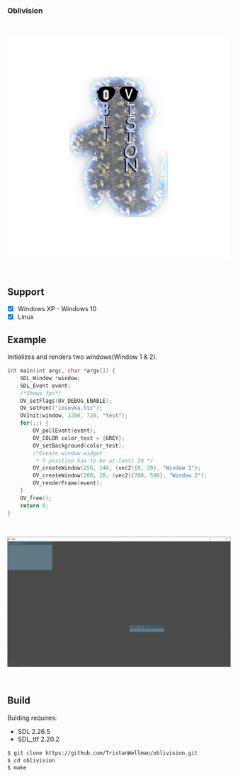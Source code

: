 ### Oblivision

<div align="center">
  <br />
  <p>
    <a href="https://github.com/TristanWellman/oblivision"><img src="oblivision.png" width="500" alt="oblivision" /></a>
  </p>
  <br />
</div>

## Support

- [x] Windows XP - Windows 10
- [x] Linux

## Example

Initializes and renders two windows(Window 1 & 2).
```c
int main(int argc, char *argv[]) {
    SDL_Window *window;
    SDL_Event event;
    /*Shows fps*/
    OV_setFlags(OV_DEBUG_ENABLE);
    OV_setFont("iosevka.ttc");
    OVInit(window, 1280, 720, "test");
    for(;;) {
        OV_pollEvent(event);
        OV_COLOR color_test = {GREY};
        OV_setBackground(color_test);
        /*Create window widget
         * Y position has to be at-least 20 */
        OV_createWindow(256, 144, (vec2){0, 20}, "Window 1");
        OV_createWindow(200, 20, (vec2){700, 500}, "Window 2");
        OV_renderFrame(event);
    }
    OV_free();
    return 0;
}
```
<div>
  <br />
  <p>
    <a href="https://github.com/TristanWellman/oblivision"><img src="window.PNG" width="1282" alt="oblivision" /></a>
  </p>
  <br />
</div>


## Build

Bulding requires:
* SDL 2.26.5
* SDL_ttf 2.20.2

```bash
$ git clone https://github.com/TristanWellman/oblivision.git
$ cd oblivision
$ make
```